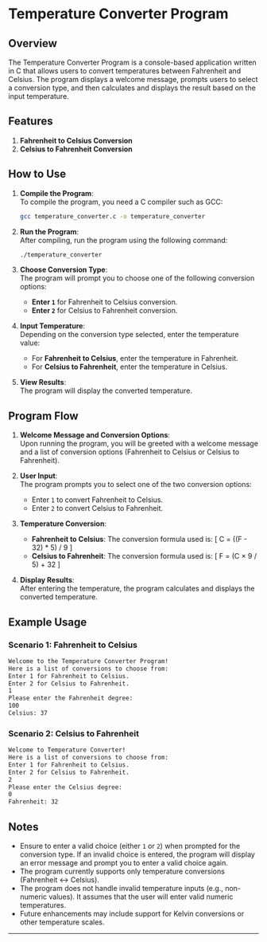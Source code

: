 # Temperature Converter Program

## Overview

The Temperature Converter Program is a console-based application written in C that allows users to convert temperatures between Fahrenheit and Celsius. The program displays a welcome message, prompts users to select a conversion type, and then calculates and displays the result based on the input temperature.

## Features

1. **Fahrenheit to Celsius Conversion**
2. **Celsius to Fahrenheit Conversion**

## How to Use

1. **Compile the Program**:  
   To compile the program, you need a C compiler such as GCC:

   ```bash
   gcc temperature_converter.c -o temperature_converter
   ```

2. **Run the Program**:  
   After compiling, run the program using the following command:

   ```bash
   ./temperature_converter
   ```

3. **Choose Conversion Type**:  
   The program will prompt you to choose one of the following conversion options:
   - **Enter `1`** for Fahrenheit to Celsius conversion.
   - **Enter `2`** for Celsius to Fahrenheit conversion.

4. **Input Temperature**:  
   Depending on the conversion type selected, enter the temperature value:
   - For **Fahrenheit to Celsius**, enter the temperature in Fahrenheit.
   - For **Celsius to Fahrenheit**, enter the temperature in Celsius.

5. **View Results**:  
   The program will display the converted temperature.

## Program Flow

1. **Welcome Message and Conversion Options**:  
   Upon running the program, you will be greeted with a welcome message and a list of conversion options (Fahrenheit to Celsius or Celsius to Fahrenheit).

2. **User Input**:  
   The program prompts you to select one of the two conversion options:
   - Enter `1` to convert Fahrenheit to Celsius.
   - Enter `2` to convert Celsius to Fahrenheit.

3. **Temperature Conversion**:
   - **Fahrenheit to Celsius**: The conversion formula used is:
     \[
     C = ((F - 32) * 5) / 9
     \]
   - **Celsius to Fahrenheit**: The conversion formula used is:
     \[
     F = (C × 9 / 5) + 32
     \]

4. **Display Results**:  
   After entering the temperature, the program calculates and displays the converted temperature.

## Example Usage

### Scenario 1: Fahrenheit to Celsius

```bash
Welcome to the Temperature Converter Program! 
Here is a list of conversions to choose from: 
Enter 1 for Fahrenheit to Celsius. 
Enter 2 for Celsius to Fahrenheit. 
1
Please enter the Fahrenheit degree: 
100
Celsius: 37
```

### Scenario 2: Celsius to Fahrenheit

```bash
Welcome to Temperature Converter! 
Here is a list of conversions to choose from: 
Enter 1 for Fahrenheit to Celsius. 
Enter 2 for Celsius to Fahrenheit. 
2
Please enter the Celsius degree: 
0
Fahrenheit: 32
```

## Notes

- Ensure to enter a valid choice (either `1` or `2`) when prompted for the conversion type. If an invalid choice is entered, the program will display an error message and prompt you to enter a valid choice again.
- The program currently supports only temperature conversions (Fahrenheit ↔ Celsius).
- The program does not handle invalid temperature inputs (e.g., non-numeric values). It assumes that the user will enter valid numeric temperatures.
- Future enhancements may include support for Kelvin conversions or other temperature scales.

---
